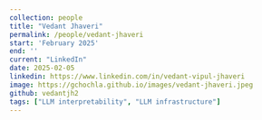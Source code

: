 ```yaml
---
collection: people
title: "Vedant Jhaveri"
permalink: /people/vedant-jhaveri
start: 'February 2025'
end: ''
current: "LinkedIn"
date: 2025-02-05
linkedin: https://www.linkedin.com/in/vedant-vipul-jhaveri
image: https://gchochla.github.io/images/vedant-jhaveri.jpeg
github: vedantjh2
tags: ["LLM interpretability", "LLM infrastructure"]
---
```


